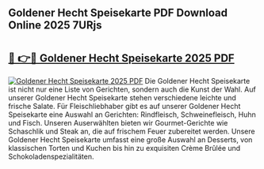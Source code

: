 ## Goldener Hecht Speisekarte PDF Download Online 2025 7URjs

# <h2><a href="http://gc6jc9.nevu.top/?p=Goldener+Hecht+Speisekarte">🔗 👉🔴 Goldener Hecht Speisekarte 2025 PDF</a></h2>

[![Goldener Hecht Speisekarte 2025 PDF](https://i.imgur.com/dBaPXMq.png)](http://gc6jc9.nevu.top/?p=Goldener+Hecht+Speisekarte)
Die Goldener Hecht Speisekarte ist nicht nur eine Liste von Gerichten, sondern auch die Kunst der Wahl. Auf unserer Goldener Hecht Speisekarte stehen verschiedene leichte und frische Salate. Für Fleischliebhaber gibt es auf unserer Goldener Hecht Speisekarte eine Auswahl an Gerichten: Rindfleisch, Schweinefleisch, Huhn und Fisch. Unseren Auserwählten bieten wir Gourmet-Gerichte wie Schaschlik und Steak an, die auf frischem Feuer zubereitet werden. Unsere Goldener Hecht Speisekarte umfasst eine große Auswahl an Desserts, von klassischen Torten und Kuchen bis hin zu exquisiten Crème Brûlée und Schokoladenspezialitäten.
